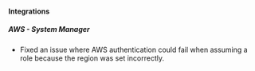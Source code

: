 
#### Integrations

##### AWS - System Manager

- Fixed an issue where AWS authentication could fail when assuming a role because the region was set incorrectly.
